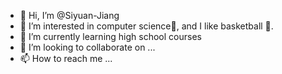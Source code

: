 - 👋 Hi, I’m @Siyuan-Jiang
- 👀 I’m interested in computer science🧬, and I like basketball 🏀. 
- 🌱 I’m currently learning high school courses
- 💞️ I’m looking to collaborate on ...
- 📫 How to reach me ...

<!---
Siyuan-Jiang/Siyuan-Jiang is a ✨ special ✨ repository because its `README.md` (this file) appears on your GitHub profile.
You can click the Preview link to take a look at your changes.
--->
